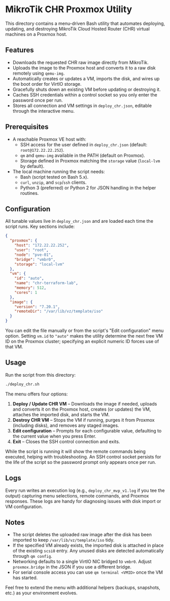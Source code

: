 # MikroTik CHR Proxmox Utility

This directory contains a menu-driven Bash utility that automates deploying, updating, and destroying MikroTik Cloud Hosted Router (CHR) virtual machines on a Proxmox host.

## Features

- Downloads the requested CHR raw image directly from MikroTik.
- Uploads the image to the Proxmox host and converts it to a raw disk remotely using `qemu-img`.
- Automatically creates or updates a VM, imports the disk, and wires up the boot order for VirtIO storage.
- Gracefully shuts down an existing VM before updating or destroying it.
- Caches SSH credentials within a control socket so you only enter the password once per run.
- Stores all connection and VM settings in `deploy_chr.json`, editable through the interactive menu.

## Prerequisites

- A reachable Proxmox VE host with:
  - SSH access for the user defined in `deploy_chr.json` (default: `root@172.22.22.252`).
  - `qm` and `qemu-img` available in the PATH (default on Proxmox).
  - Storage defined in Proxmox matching the `storage` value (`local-lvm` by default).
- The local machine running the script needs:
  - Bash (script tested on Bash 5.x).
  - `curl`, `unzip`, and `scp`/`ssh` clients.
  - Python 3 (preferred) or Python 2 for JSON handling in the helper routines.

## Configuration

All tunable values live in `deploy_chr.json` and are loaded each time the script runs. Key sections include:

```json
{
  "proxmox": {
    "host": "172.22.22.252",
    "user": "root",
    "node": "pve-01",
    "bridge": "vmbr0",
    "storage": "local-lvm"
  },
  "vm": {
    "id": "auto",
    "name": "chr-terraform-lab",
    "memory": 512,
    "cores": 1
  },
  "image": {
    "version": "7.20.1",
    "remoteDir": "/var/lib/vz/template/iso"
  }
}
```

You can edit the file manually or from the script's "Edit configuration" menu option. Setting `vm.id` to `"auto"` makes the utility determine the next free VM ID on the Proxmox cluster; specifying an explicit numeric ID forces use of that VM.

## Usage

Run the script from this directory:

```bash
./deploy_chr.sh
```

The menu offers four options:

1. **Deploy / Update CHR VM** – Downloads the image if needed, uploads and converts it on the Proxmox host, creates (or updates) the VM, attaches the imported disk, and starts the VM.
2. **Destroy CHR VM** – Stops the VM if running, purges it from Proxmox (including disks), and removes any staged images.
3. **Edit configuration** – Prompts for each configurable value, defaulting to the current value when you press Enter.
4. **Exit** – Closes the SSH control connection and exits.

While the script is running it will show the remote commands being executed, helping with troubleshooting. An SSH control socket persists for the life of the script so the password prompt only appears once per run.

## Logs

Every run writes an execution log (e.g., `deploy_chr_mvp_v1.log` if you tee the output) capturing menu selections, remote commands, and Proxmox responses. These logs are handy for diagnosing issues with disk import or VM configuration.

## Notes

- The script deletes the uploaded raw image after the disk has been imported to keep `/var/lib/vz/template/iso` tidy.
- If the specified VM already exists, the imported disk is attached in place of the existing `scsi0` entry. Any unused disks are detected automatically through `qm config`.
- Networking defaults to a single VirtIO NIC bridged to `vmbr0`. Adjust `proxmox.bridge` in the JSON if you use a different bridge.
- For serial console access you can use `qm terminal <VMID>` once the VM has started.

Feel free to extend the menu with additional helpers (backups, snapshots, etc.) as your environment evolves.
